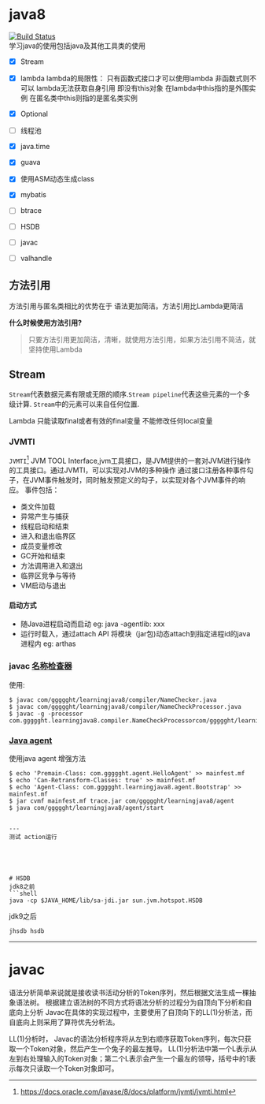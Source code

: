 # java8
[![Build Status](https://github.com/GGGGGHT/java8/workflows/CI/badge.svg?branch=master)](https://github.com/GGGGGHT/java8/actions)<br/>
学习java的使用包括java及其他工具类的使用 

- [x] Stream
- [x] lambda lambda的局限性： 只有函数式接口才可以使用lambda 非函数式则不可以 lambda无法获取自身引用 即没有this对象 在lambda中this指的是外围实例 在匿名类中this则指的是匿名类实例
- [x] Optional
- [ ] 线程池
- [x] java.time
- [x] guava 
- [x] 使用ASM动态生成class
- [x] mybatis
- [ ] btrace
- [ ] HSDB
- [ ] javac 
- [ ] valhandle


## 方法引用

方法引用与匿名类相比的优势在于 语法更加简洁。方法引用比Lambda更简洁 

**什么时候使用方法引用?**
> 只要方法引用更加简洁，清晰，就使用方法引用，如果方法引用不简洁，就坚持使用Lambda


## Stream

`Stream`代表数据元素有限或无限的顺序.`Stream pipeline`代表这些元素的一个多级计算. 
`Stream`中的元素可以来自任何位置.

Lambda 只能读取final或者有效的final变量  不能修改任何local变量 


### JVMTI

`JVMTI`[^1] JVM TOOL Interface,jvm工具接口，是JVM提供的一套对JVM进行操作的工具接口。通过JVMTI，可以实现对JVM的多种操作 
通过接口注册各种事件勾子，在JVM事件触发时，同时触发预定义的勾子，以实现对各个JVM事件的响应。
事件包括： 
* 类文件加载
* 异常产生与捕获
* 线程启动和结束
* 进入和退出临界区
* 成员变量修改
* GC开始和结束
* 方法调用进入和退出
* 临界区竞争与等待
* VM启动与退出

[^1]: https://docs.oracle.com/javase/8/docs/platform/jvmti/jvmti.html



#### 启动方式

- 随Java进程启动而启动 eg: java -agentlib: xxx
- 运行时载入，通过attach API 将模块（jar包)动态attach到指定进程id的java进程内 eg: arthas







###  javac  [名称检查器](https://github.com/GGGGGHT/java8/tree/master/java8/src/main/java/com/ggggght/learningjava8/compiler)

使用: 

```shell
$ javac com/ggggght/learningjava8/compiler/NameChecker.java
$ javac com/ggggght/learningjava8/compiler/NameCheckProcessor.java
$ javac -g -processor com.ggggght.learningjava8.compiler.NameCheckProcessorcom/ggggght/learningjava8/compiler/BADLY_NAMED_CODE.java
```

### [Java agent](https://github.com/GGGGGHT/java8/tree/master/java8/src/main/java/com/ggggght/learningjava8/agent)

使用java agent 增强方法

```shell
$ echo 'Premain-Class: com.ggggght.agent.HelloAgent' >> mainfest.mf
$ echo 'Can-Retransform-Classes: true' >> mainfest.mf
$ echo 'Agent-Class: com.ggggght.learningjava8.agent.Bootstrap' >> mainfest.mf
$ jar cvmf mainfest.mf trace.jar com/ggggght/learningjava8/agent
$ java com/ggggght/learningjava8/agent/start


--- 
测试 action运行





# HSDB
jdk8之前
```shell
java -cp $JAVA_HOME/lib/sa-jdi.jar sun.jvm.hotspot.HSDB
```

jdk9之后
```shell
jhsdb hsdb 
```


---
# javac 
语法分析简单来说就是接收读书活动分析的Token序列，然后根据文法生成一棵抽象语法树。
根据建立语法树的不同方式将语法分析的过程分为自顶向下分析和自底向上分析
Javac在具体的实现过程中，主要使用了自顶向下的LL(1)分析法，而自底向上则采用了算符优先分析法。

LL(1)分析时， Javac的语法分析程序将从左到右顺序获取Token序列，每次只获取一个Token对象，然后产生一个兔子的最左推导。
LL(1)分析法中第一个L表示从左到右处理输入的Token对象；第二个L表示会产生一个最左的领导，括号中的1表示每次只读取一个Token对象即可。

